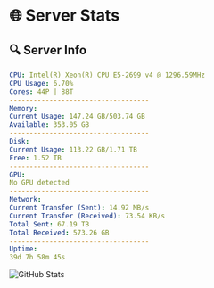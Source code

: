 # 🌐 Server Stats
## 🔍 Server Info
```yaml
CPU: Intel(R) Xeon(R) CPU E5-2699 v4 @ 1296.59MHz
CPU Usage: 6.70%
Cores: 44P | 88T
-----------------------------------
Memory:
Current Usage: 147.24 GB/503.74 GB
Available: 353.05 GB
-----------------------------------
Disk:
Current Usage: 113.22 GB/1.71 TB
Free: 1.52 TB
-----------------------------------
GPU:
No GPU detected
-----------------------------------
Network:
Current Transfer (Sent): 14.92 MB/s
Current Transfer (Received): 73.54 KB/s
Total Sent: 67.19 TB
Total Received: 573.26 GB
-----------------------------------
Uptime:
39d 7h 58m 45s
```
![GitHub Stats](https://img.shields.io/badge/Updated-2025-04-16_05:21:34-blue)